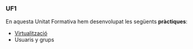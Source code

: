 ### UF1
En aquesta Unitat Formativa hem desenvolupat les següents **pràctiques**:
- [Virtualització](https://htmlpreview.github.io/?https://github.com/Adrixcven/Portfoli/blob/main/Mòduls/M01-SistemesInformàtics/UF1/PracticaVirtualitzacio/PrcticaVirtualitzaci.html)
- Usuaris y grups
